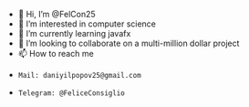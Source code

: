 - 👋 Hi, I’m @FelCon25
- 👀 I’m interested in computer science
- 🌱 I’m currently learning javafx
- 💞️ I’m looking to collaborate on a multi-million dollar project
- 📫 How to reach me
-     Mail: daniyilpopov25@gmail.com 
-     Telegram: @FeliceConsiglio

